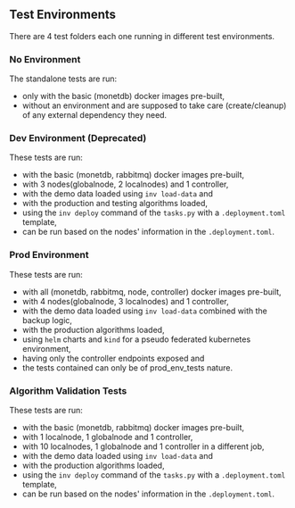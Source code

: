 ## Test Environments

There are 4 test folders each one running in different test environments.

### No Environment

The standalone tests are run:

- only with the basic (monetdb) docker images pre-built,
- without an environment and
  are supposed to take care (create/cleanup) of any external dependency they need.

### Dev Environment (Deprecated)

These tests are run:

- with the basic (monetdb, rabbitmq) docker images pre-built,
- with 3 nodes(globalnode, 2 localnodes) and 1 controller,
- with the demo data loaded using `inv load-data` and
- with the production and testing algorithms loaded,
- using the `inv deploy` command of the `tasks.py` with a `.deployment.toml` template,
- can be run based on the nodes' information in the `.deployment.toml`.

### Prod Environment

These tests are run:

- with all (monetdb, rabbitmq, node, controller) docker images pre-built,
- with 4 nodes(globalnode, 3 localnodes) and 1 controller,
- with the demo data loaded using `inv load-data` combined with the backup logic,
- with the production algorithms loaded,
- using `helm` charts and `kind` for a pseudo federated kubernetes environment,
- having only the controller endpoints exposed and
- the tests contained can only be of prod_env_tests nature.

### Algorithm Validation Tests

These tests are run:

- with the basic (monetdb, rabbitmq) docker images pre-built,
- with 1 localnode, 1 globalnode and 1 controller,
- with 10 localnodes, 1 globalnode and 1 controller in a different job,
- with the demo data loaded using `inv load-data` and
- with the production algorithms loaded,
- using the `inv deploy` command of the `tasks.py` with a `.deployment.toml` template,
- can be run based on the nodes' information in the `.deployment.toml`.
